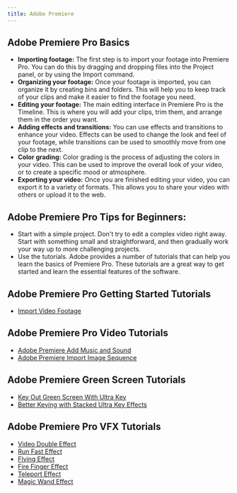 ```yaml
---
title: Adobe Premiere
---
```


## Adobe Premiere Pro Basics

- **Importing footage:** The first step is to import your footage into Premiere Pro. You can do this by dragging and dropping files into the Project panel, or by using the Import command.
- **Organizing your footage:** Once your footage is imported, you can organize it by creating bins and folders. This will help you to keep track of your clips and make it easier to find the footage you need.
- **Editing your footage:** The main editing interface in Premiere Pro is the Timeline. This is where you will add your clips, trim them, and arrange them in the order you want.
- **Adding effects and transitions:** You can use effects and transitions to enhance your video. Effects can be used to change the look and feel of your footage, while transitions can be used to smoothly move from one clip to the next.
- **Color grading:** Color grading is the process of adjusting the colors in your video. This can be used to improve the overall look of your video, or to create a specific mood or atmosphere.
- **Exporting your video:** Once you are finished editing your video, you can export it to a variety of formats. This allows you to share your video with others or upload it to the web.

## Adobe Premiere Pro Tips for Beginners:

- Start with a simple project. Don't try to edit a complex video right away. Start with something small and straightforward, and then gradually work your way up to more challenging projects.
- Use the tutorials. Adobe provides a number of tutorials that can help you learn the basics of Premiere Pro. These tutorials are a great way to get started and learn the essential features of the software.

## Adobe Premiere Pro Getting Started Tutorials

- [Import Video Footage](./how-to-import-video-into-premiere-pro.md)

## Adobe Premiere Pro Video Tutorials

- [Adobe Premiere Add Music and Sound](./adobe-premiere-add-music-and-sound.md)
- [Adobe Premiere Import Image Sequence](./adobe-premiere-import-image-sequence.md)

## Adobe Premiere Green Screen Tutorials

- [Key Out Green Screen With Ultra Key](./adobe-premiere-green-screen-ultrakey-tutorial.md)
- [Better Keying with Stacked Ultra Key Effects](./better-green-screen-adobe-premiere-stacked-ultra-key-effects.md)

## Adobe Premiere Pro VFX Tutorials

- [Video Double Effect](./doppelganger-effect-tutorial-adobe-premiere-pro.md)
- [Run Fast Effect](./adobe-premiere-run-fast-special-effect-tutorial.md)
- [Flying Effect](./flying-visual-effect-tutorial-adobe-premiere.md)
- [Fire Finger Effect](./fire-finger-special-effect-tutorial-adobe-premiere.md)
- [Teleport Effect](./teleport-special-effect-tutorial-using-adobe-premiere.md)
- [Magic Wand Effect](./glowing-tip-magic-wand-effect-adobe-premiere.md)
